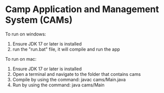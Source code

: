 # Camp Application and Management System (CAMs) 

To run on windows:
1. Ensure JDK 17 or later is installed
2. run the "run.bat" file, it will compile and run the app

To run on mac:
1. Ensure JDK 17 or later is installed
2. Open a terminal and navigate to the folder that contains cams
3. Compile by using the command: javac cams/Main.java
4. Run by using the command: java cams/Main
